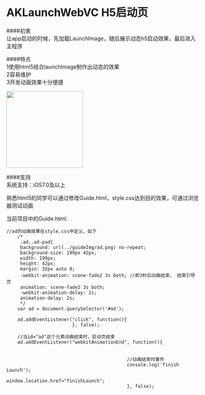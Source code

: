# AKLaunchWebVC H5启动页
####初衷<br />
让app启动的时候，先加载LaunchImage，随后展示动态h5启动效果，最后进入主程序

####特点<br />
1使用html5结合launchImage制作出动态的效果<br />
2容易维护<br />
3开发动画效果十分便捷<br />


<img src="./LaunchDemo.gif" width="200px;"/> 



####支持<br />
系统支持：iOS7.0及以上

熟悉html5的同学可以通过修改Guide.html，style.css达到目的效果，可通过浏览器测试动画


当前项目中的Guide.html:
```
//ad的动画效果在style.css中定义，如下
    /*
     .ad,.ad-pad{
     background: url(../guideImg/ad.png) no-repeat;
     background-size: 199px 42px;
     width: 199px;
     height: 42px;
     margin: 32px auto 0;
     -webkit-animation: scene-fade2 3s both; //即3秒后动画结束， 结束引导页
     animation: scene-fade2 3s both;
     -webkit-animation-delay: 2s;
     animation-delay: 2s;
     */
    var ad = document.querySelector('#ad');
    
    ad.addEventListener("click", function(){
                        }, false);
                        
    //当id="ad"这个元素动画结束时，启动页结束
    ad.addEventListener("webkitAnimationEnd", function(){
                        
                        
                                            //动画结束时事件
                                            console.log('finish Launch');
                                            window.location.href="finishLaunch";
                                            }, false);
                                            

```








